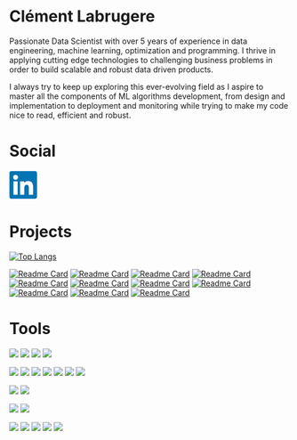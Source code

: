 # Clément Labrugere

Passionate Data Scientist with over 5 years of experience in data engineering, machine learning, optimization and programming. I thrive in applying cutting edge technologies to challenging business problems in order to build scalable and robust data driven products.

I always try to keep up exploring this ever-evolving field as I aspire to master all the components of ML algorithms development, from design and implementation to deployment and monitoring while trying to make my code nice to read, efficient and robust.

# Social

[![Linkedin](resources/linkedin.png)](https://www.linkedin.com/in/clement-labrugere/)

# Projects

[![Top Langs](https://github-readme-stats.vercel.app/api/top-langs/?username=clabrugere&hide=jupyter%20notebook)](https://github.com/clabrugere/)


[![Readme Card](https://github-readme-stats.vercel.app/api/pin/?username=clabrugere&repo=pytorch-scarf)](https://github.com/clabrugere/pytorch-scarf)
[![Readme Card](https://github-readme-stats.vercel.app/api/pin/?username=clabrugere&repo=dynamic-time-warping)](https://github.com/clabrugere/dynamic-time-warping)
[![Readme Card](https://github-readme-stats.vercel.app/api/pin/?username=clabrugere&repo=fastapi-fraud-detection)](https://github.com/clabrugere/fastapi-fraud-detection)
[![Readme Card](https://github-readme-stats.vercel.app/api/pin/?username=clabrugere&repo=numpy-basics)](https://github.com/clabrugere/numpy-basics)
[![Readme Card](https://github-readme-stats.vercel.app/api/pin/?username=clabrugere&repo=web-lazy-rebalance)](https://github.com/clabrugere/web-lazy-rebalance)
[![Readme Card](https://github-readme-stats.vercel.app/api/pin/?username=clabrugere&repo=portfolio-balance)](https://github.com/clabrugere/portfolio-balance)
[![Readme Card](https://github-readme-stats.vercel.app/api/pin/?username=clabrugere&repo=plant-pathology-classification)](https://github.com/clabrugere/plant-pathology-classification)
[![Readme Card](https://github-readme-stats.vercel.app/api/pin/?username=clabrugere&repo=M5-forecasting)](https://github.com/clabrugere/M5-forecasting)
[![Readme Card](https://github-readme-stats.vercel.app/api/pin/?username=clabrugere&repo=ecommerce-dash)](https://github.com/clabrugere/ecommerce-dash)
[![Readme Card](https://github-readme-stats.vercel.app/api/pin/?username=clabrugere&repo=template-datascience)](https://github.com/clabrugere/template-datascience)
[![Readme Card](https://github-readme-stats.vercel.app/api/pin/?username=clabrugere&repo=streamlit-nav)](https://github.com/clabrugere/streamlit-nav)


# Tools

![](https://img.shields.io/badge/Code-Python-informational?style=flat&logo=python&logoColor=white)
![](https://img.shields.io/badge/Code-conda-informational?style=flat&logo=anaconda&logoColor=white)
![](https://img.shields.io/badge/Code-Jupyter-informational?style=flat&logo=jupyter&logoColor=white)
![](https://img.shields.io/badge/Code-Spark-informational?style=flat&logo=apachespark&logoColor=white)

![](https://img.shields.io/badge/Library-pandas-informational?style=flat&logo=pandas&logoColor=white&color=green)
![](https://img.shields.io/badge/Library-Plotly-informational?style=flat&logo=plotly&logoColor=white&color=green)
![](https://img.shields.io/badge/Library-numpy-informational?style=flat&logo=numpy&logoColor=white&color=green)
![](https://img.shields.io/badge/Library-numba-informational?style=flat&logo=numba&logoColor=white&color=green)
![](https://img.shields.io/badge/Library-ScikitLearn-informational?style=flat&logo=scikitlearn&logoColor=white&color=green)
![](https://img.shields.io/badge/Library-scipy-informational?style=flat&logo=scipy&logoColor=white&color=green)
![](https://img.shields.io/badge/Library-Pytorch-informational?style=flat&logo=pytorch&logoColor=white&color=green)

![](https://img.shields.io/badge/Cloud-AWS-informational?style=flat&logo=amazonaws&logoColor=white&color=orange)
![](https://img.shields.io/badge/Cloud-Azure-informational?style=flat&logo=microsoftazure&logoColor=white&color=orange)

![](https://img.shields.io/badge/DB-PostgreSQL-informational?style=flat&logo=postgresql&logoColor=white&color=lightgrey)
![](https://img.shields.io/badge/DB-SQLServer-informational?style=flat&logo=microsoftsqlserver&logoColor=white&color=lightgrey)

![](https://img.shields.io/badge/IDE-VSCode-informational?style=flat&logo=visualstudiocode&logoColor=white&color=blueviolet)
![](https://img.shields.io/badge/Tools-MLflow-informational?style=flat&logo=mlflow&logoColor=white&color=blueviolet)
![](https://img.shields.io/badge/Tools-Databricks-informational?style=flat&logo=databricks&logoColor=white&color=blueviolet)
![](https://img.shields.io/badge/Tools-git-informational?style=flat&logo=git&logoColor=white&color=blueviolet)
![](https://img.shields.io/badge/Tools-Docker-informational?style=flat&logo=docker&logoColor=white&color=blueviolet)


